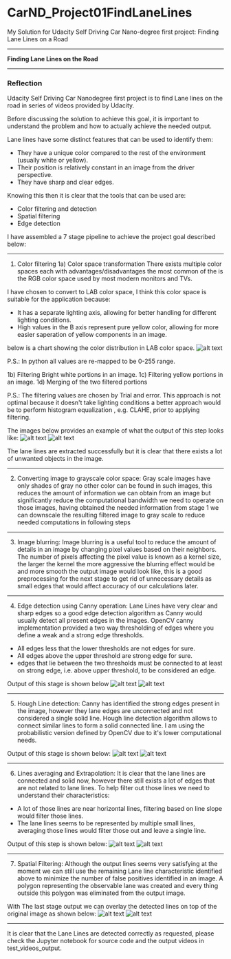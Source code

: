 # **CarND_Project01FindLaneLines**
My Solution for Udacity Self Driving Car Nano-degree first project: Finding Lane Lines on a Road

---

**Finding Lane Lines on the Road**

[//]: # (Image References)

[LCS]: https://i.pinimg.com/originals/63/c8/9a/63c89aba0ed994edcfce462b2a4b2b6b.jpg
[CF1]: ./Doc_Images/ColorFiltering/solidWhiteCurve.jpg
[CF2]: ./Doc_Images/ColorFiltering/solidYellowCurve2.jpg
[B1]: ./Doc_Images/Blurred/solidWhiteCurve.jpg "Grayscale"
[B2]: ./Doc_Images/Blurred/solidYellowCurve2.jpg "Grayscale"
[CED1]: ./Doc_Images/CannyEdge/solidWhiteCurve.jpg
[CED2]: ./Doc_Images/CannyEdge/solidYellowCurve2.jpg
[HL1]: ./Doc_Images/HoughLines/solidWhiteRight.jpg
[HL2]: ./Doc_Images/HoughLines/solidYellowCurve2.jpg
[LAE1]: ./Doc_Images/LineAveragingAndExtrapolation/solidWhiteCurve.jpg
[LAE2]: ./Doc_Images/LineAveragingAndExtrapolation/solidYellowCurve2.jpg
[OI1]: ./test_images_output/solidWhiteCurve.jpg
[OI2]: ./test_images_output/solidYellowCurve2.jpg

---

### Reflection

Udacity Self Driving Car Nanodegree first project is to find Lane lines on the road in series of videos provided by Udacity.

Before discussing the solution to achieve this goal, it is important to understand the problem and how to actually achieve the needed output.

Lane lines have some distinct features that can be used to identify them:
  * They have a unique color compared to the rest of the environment (usually white or yellow).
  * Their position is relatively constant in an image from the driver perspective.
  * They have sharp and clear edges.

Knowing this then it is clear that the tools that can be used are:
  * Color filtering and detection
  * Spatial filtering
  * Edge detection

I have assembled a 7 stage pipeline to achieve the project goal described below:

---

1) Color filtering
1a) Color space transformation
There exists multiple color spaces each with advantages/disadvantages the most common of the is the RGB color space used by most modern monitors and TVs.

I have chosen to convert to LAB color space, I think this color space is suitable for the application because:
  * It has a separate lighting axis, allowing for better handling for different lighting conditions.
  * High values in the B axis represent pure yellow color, allowing for more easier saperation of yellow components in an image.

below is a chart showing the color distribution in LAB color space.
![alt text][LCS]

P.S.: In python all values are re-mapped to be 0-255 range.

1b) Filtering Bright white portions in an image.
1c) Filtering yellow portions in an image.
1d) Merging of the two filtered portions

P.S.: The filtering values are chosen by Trial and error.
This approach is not optimal because it doesn't take lighting conditions a better approach would be to perform histogram equalization , e.g. CLAHE, prior to applying filtering.

The images below provides an example of what the output of this step looks like:
![alt text][CF1]
![alt text][CF2]

The lane lines are extracted successfully but it is clear that there exists a lot of unwanted objects in the image.

---

2) Converting image to grayscale color space:
Gray scale images have only shades of gray no other color can be found in such images, this reduces the amount of information we can obtain from an image but significantly reduce the computational bandwidth we need to operate on those images, having obtained the needed information from stage 1 we can downscale the resulting filtered image to gray scale to reduce needed computations in following steps

---

3) Image blurring:
Image blurring is a useful tool to reduce the amount of details in an image by changing pixel values based on their neighbors.
The number of pixels affecting the pixel value is known as a kernel size, the larger the kernel the more aggressive the blurring effect would be and more smooth the output image would look like, this is a good preprocessing for the next stage to get rid of unnecessary details as small edges that would affect accuracy of our calculations later.

---

4) Edge detection using Canny operation:
Lane Lines have very clear and sharp edges so a good edge detection algorithm as Canny would usually detect all present edges in the images.
OpenCV canny implementation provided a two way thresholding of edges where you define a weak and a strong edge thresholds.
* All edges less that the lower thresholds are not edges for sure.
* All edges above the upper threshold are strong edge for sure.
* edges that lie between the two thresholds must be connected to at least on strong edge, i.e. above upper threshold, to be considered an  edge.

Output of this stage is shown below
![alt text][CED1]
![alt text][CED2]

---

5) Hough Line detection:
Canny has identified the strong edges present in the image, however they lane edges are unconnected and not considered a single solid line. Hough line detection algorithm allows to connect similar lines to form a solid connected line.
I am using the probabilistic version defined by OpenCV due to it's lower computational needs.

Output of this stage is shown below:
![alt text][HL1]
![alt text][HL2]

---

6) Lines averaging and Extrapolation:
It is clear that the lane lines are connected and solid now, however there still exists a lot of edges that are not related to lane lines.
To help filter out those lines we need to understand their characteristics:
  * A lot of those lines are near horizontal lines, filtering based on line slope would filter those lines.
  * The lane lines seems to be represented by multiple small lines, averaging those lines would filter those out and leave a single line.

Output of this step is shown below:
![alt text][LAE1]
![alt text][LAE2]

---

7) Spatial Filtering:
Although the output lines seems very satisfying at the moment we can still use the remaining Lane line characteristic identified above to minimize the number of false positives identified in an image.
A polygon representing the observable lane was created and every thing outside this polygon was eliminated from the output image.

With The last stage output we can overlay the detected lines on top of the original image as shown below:
![alt text][OI1]
![alt text][OI2]

---

It is clear that the Lane Lines are detected correctly as requested, please check the Jupyter notebook for source code and the output videos in test_videos_output.
